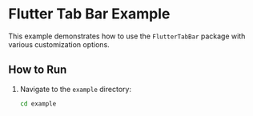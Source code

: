 # Flutter Tab Bar Example

This example demonstrates how to use the `FlutterTabBar` package with various customization options.

## How to Run

1. Navigate to the `example` directory:
   ```bash
   cd example
